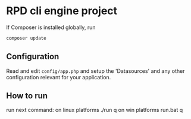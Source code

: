 # RPD cli engine project

If Composer is installed globally, run
```bash
composer update
```
## Configuration

Read and edit `config/app.php` and setup the 'Datasources' and any other
configuration relevant for your application.

## How to run

run next command:
on linux platforms ./run q 
on win platforms run.bat q
